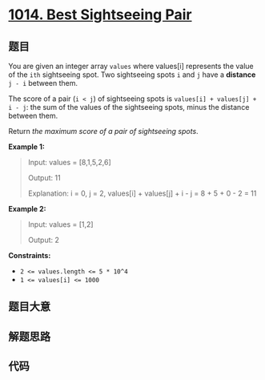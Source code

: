 # [1014. Best Sightseeing Pair](https://leetcode.com/problems/best-sightseeing-pair/)

## 题目

You are given an integer array `values` where values[i] represents the value
of the `ith` sightseeing spot. Two sightseeing spots `i` and `j` have a
**distance** `j - i` between them.

The score of a pair (`i < j`) of sightseeing spots is `values[i] + values[j] +
i - j`: the sum of the values of the sightseeing spots, minus the distance
between them.

Return _the maximum score of a pair of sightseeing spots_.

**Example 1:**

> Input: values = [8,1,5,2,6]
>
> Output: 11
>
> Explanation: i = 0, j = 2, values[i] + values[j] + i - j = 8 + 5 + 0 - 2 = 11

**Example 2:**

> Input: values = [1,2]
>
> Output: 2

**Constraints:**

- `2 <= values.length <= 5 * 10^4`
- `1 <= values[i] <= 1000`

## 题目大意

## 解题思路

## 代码

```javascript

```

